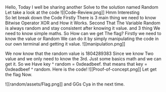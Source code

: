 Hello, Today I well be sharing another Solve to the solution named  Random 
Let take a look at the code
![[Code-Review.png]]
Hmm Interesting  
So let break down the Code Firstly There is 3 main thing we need to know
Bitwise Operator XOR and How it Works. Second That The Variable Random is always random and stay consistent after knowing it value.
and 3 thing We need to know simple maths.
So How can we get The flag?
Firstly we need to know the value or Random We can do it by simply manipulating the code in our own terminal and getting it value.
![[manipulation.png]]

We now know that the random value is 1804289383
Since we know Two value and we only need to know the 3rd.
Just some basics math and we can get it.
So we Have 
key ^ random = 0xdeadbeef.
that means that key = 0xdeadbeef ^ random.
Here is the code!
![[Proof-of-concept.png]]
Let get the flag Now.

![[random/assets/Flag.png]]
 and GGs Cya in the next time.
 